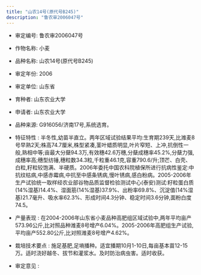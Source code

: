 ```yaml
---
title: "山农14号(原代号B245)"
description: "鲁农审2006047号"
---
```

* 审定编号:  鲁农审2006047号

*  作物名称:  小麦

*  品种名称:  山农14号(原代号B245)

*  审定年份:  2006

*  审定单位:  山东省

* 育种者:  山东农业大学

*  申请者:  山东农业大学

*  品种来源:  G916056/济南17号,系统选育。

*  特征特性 : 
半冬性,幼苗半直立。两年区域试验结果平均:生育期239天,比潍麦8号早熟2天;株高74.7厘米,株型紧凑,茎叶蜡质明显,叶片窄短、上冲,抗倒性一般,熟相中等;亩最大分蘖94.3万,有效穗42.6万穗,分蘖成穗率45.2%,分蘖力强,成穗率高;穗型纺锤,穗粒数34.3粒,千粒重46.1克,容重790.6/升;顶芒、白壳、白粒,籽粒较饱满、半硬质。2006年委托中国农科院植保所进行抗病性鉴定:中抗纹枯病,中感赤霉病,中抗至中感条锈病,慢叶锈病,感白粉病。2005-2006年生产试验统一取样经农业部谷物品质监督检验测试中心(泰安)测试:籽粒蛋白质(14%湿基)14.4%、湿面筋(14%湿基)37.9%、出粉率69.8%、沉淀值(14%湿基)21.7毫升、吸水率62.3%、形成时间4.3分钟、稳定时间3.6分钟,面粉白度74.5。
 
*  产量表现 : 
在2004-2006年山东省小麦品种高肥组区域试验中,两年平均亩产573.96公斤,比对照品种潍麦8号增产6.04%。2005-2006年高肥组生产试验,平均亩产552.80公斤,比对照潍麦8号增产4.62%。

*  栽培技术要点 : 
施足基肥,足墒播种。适宜播期10月1-10日,每亩基本苗12-15万。适时浇好越冬、拔节和灌浆水。及时防治病虫害。适时收获。

*  审定意见 : 

